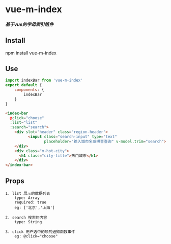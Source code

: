 # vue-m-index
 <h5>基于vue的字母索引组件</h5>

## Install
npm install vue-m-index

## Use
```js
import indexBar from 'vue-m-index'
export default {
    components: {
        indexBar
    }
}
````

~~~html
<index-bar
  @click="choose"
  :list="list"
  :search="search">
    <div slot="header" class="region-header">
          <input class="search-input" type="text"
                 placeholder="输入城市名或拼音查询" v-model.trim="search">
    </div>
    <div class="m-hot-city">
      <h1 class="city-title">热门城市</h1>
    </div>
</index-bar>
~~~

## Props
```
1. list 展示的数据列表
    type: Array
    required: true
    eg: ['北京','上海']

2. search 搜索的内容
    type: String

3. click 用户选中的项的通知函数事件
    eg: @click="choose"
```
